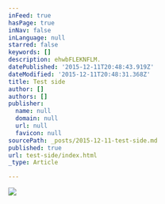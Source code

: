 ```yaml
---
inFeed: true
hasPage: true
inNav: false
inLanguage: null
starred: false
keywords: []
description: ehwbFLEKNFLM.
datePublished: '2015-12-11T20:48:43.919Z'
dateModified: '2015-12-11T20:48:31.368Z'
title: Test side
author: []
authors: []
publisher:
  name: null
  domain: null
  url: null
  favicon: null
sourcePath: _posts/2015-12-11-test-side.md
published: true
url: test-side/index.html
_type: Article

---
```

![](https://the-grid-user-content.s3-us-west-2.amazonaws.com/35a4b38d-27be-49d1-b4eb-e81829cf2108.png)